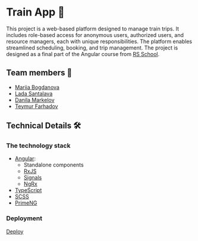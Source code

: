 # Train App 🚞

This project is a web-based platform designed to manage train trips. It includes role-based access for anonymous users, authorized users, and resource managers, each with unique responsibilities. The platform enables streamlined scheduling, booking, and trip management. The project is designed as a final part of the Angular course from [RS School](https://rs.school/).

## Team members 🤝

- [Mariia Bogdanova](https://github.com/mashabogdanova)
- [Lada Santalava](https://github.com/sunlaa)
- [Danila Markelov](https://github.com/hny-badger)
- [Teymur Farhadov](https://github.com/teymurdev)

## Technical Details 🛠

### The technology stack

- [Angular](https://angular.dev/):
  - Standalone components
  - [RxJS](https://rxjs.dev/)
  - [Signals](https://angular.dev/guide/signals)
  - [NgRx](https://ngrx.io/)
- [TypeScript](https://www.typescriptlang.org/)
- [SCSS](https://sass-lang.com/)
- [PrimeNG](https://primeng.org)

### Deployment

[Deploy](#deployment)
